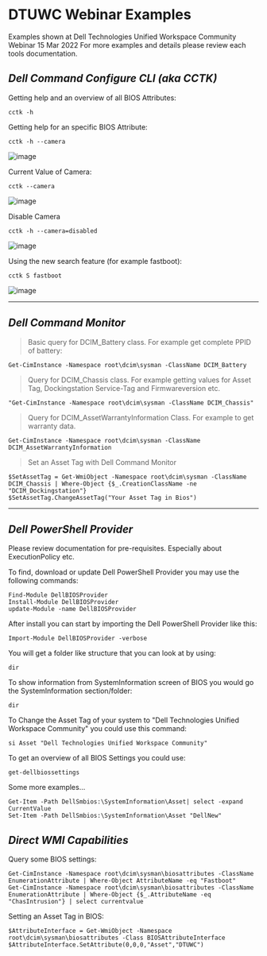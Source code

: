 # DTUWC Webinar Examples
Examples shown at Dell Technologies Unified Workspace Community Webinar 15 Mar 2022
For more examples and details please review each tools documentation. 

## ***Dell Command Configure CLI (aka CCTK)***
Getting help and an overview of all BIOS Attributes: 
```
cctk -h
```
Getting help for an specific BIOS Attribute:
```
cctk -h --camera
```
![image](https://user-images.githubusercontent.com/88332918/158579086-03f0f7de-16dd-4272-b33a-1215db216885.png)

Current Value of Camera:
```
cctk --camera
```
![image](https://user-images.githubusercontent.com/88332918/158579693-d06d557a-1908-411f-bd0b-4758adb2ee21.png)

Disable Camera
``` 
cctk -h --camera=disabled
```
![image](https://user-images.githubusercontent.com/88332918/158579836-047f9a83-8f54-4967-b6ca-9ceb5aeffc95.png)

Using the new search feature (for example fastboot):
```
cctk S fastboot
```
![image](https://user-images.githubusercontent.com/88332918/158580113-b0d4f199-5cd0-4601-b1b6-40cb8d6208ff.png)

---

## ***Dell Command Monitor***


> Basic query for DCIM_Battery class. For example get complete PPID of battery: 
```
Get-CimInstance -Namespace root\dcim\sysman -ClassName DCIM_Battery
```


> Query for DCIM_Chassis class. For example getting values for Asset Tag, Dockingstation Service-Tag and Firmwareversion etc. 
```
"Get-CimInstance -Namespace root\dcim\sysman -ClassName DCIM_Chassis"
```

> Query for DCIM_AssetWarrantyInformation Class. For example to get warranty data. 
```
Get-CimInstance -Namespace root\dcim\sysman -ClassName DCIM_AssetWarrantyInformation
```

>Set an Asset Tag with Dell Command Monitor
```
$SetAssetTag = Get-WmiObject -Namespace root\dcim\sysman -ClassName DCIM_Chassis | Where-Object {$_.CreationClassName -ne "DCIM_Dockingstation"}
$SetAssetTag.ChangeAssetTag("Your Asset Tag in Bios")
```
---
## ***Dell PowerShell Provider***
Please review documentation for pre-requisites. Especially about ExecutionPolicy etc. 

To find, download or update Dell PowerShell Provider you may use the following commands: 
```
Find-Module DellBIOSProvider
Install-Module DellBIOSProvider
update-Module -name DellBIOSProvider
```
After install you can start by importing the Dell PowerShell Provider like this: 
```
Import-Module DellBIOSProvider -verbose
```
You will get a folder like structure that you can look at by using: 
```cd dellsmbios:
dir
```
To show information from SystemInformation screen of BIOS you would go the SystemInformation section/folder: 
```cd SystemInformation
dir
```
To Change the Asset Tag of your system to "Dell Technologies Unified Workspace Community" you could use this command: 
```
si Asset "Dell Technologies Unified Workspace Community"
```
To get an overview of all BIOS Settings you could use: 
```
get-dellbiossettings
```
Some more examples... 
```
Get-Item -Path DellSmbios:\SystemInformation\Asset| select -expand CurrentValue
Set-Item -Path DellSmbios:\SystemInformation\Asset "DellNew"
```
## ***Direct WMI Capabilities***
Query some BIOS settings:
```
Get-CimInstance -Namespace root\dcim\sysman\biosattributes -ClassName EnumerationAttribute | Where-Object AttributeName -eq "Fastboot"
Get-CimInstance -Namespace root\dcim\sysman\biosattributes -ClassName EnumerationAttribute | Where-Object {$_.AttributeName -eq "ChasIntrusion"} | select currentvalue
```
Setting an Asset Tag in BIOS: 
```
$AttributeInterface = Get-WmiObject -Namespace root\dcim\sysman\biosattributes -Class BIOSAttributeInterface
$AttributeInterface.SetAttribute(0,0,0,"Asset","DTUWC")
```
